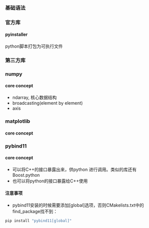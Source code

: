 ### 基础语法

### 官方库
#### pyinstaller 
python脚本打包为可执行文件
### 第三方库
### numpy
####  core concept
- ndarray, 核心数据结构
- broadcasting(element by element)
- axis
### matplotlib
#### core concept

### pybind11
#### core concept
- 可以将C++的接口暴露出来，供python 进行调用。类似的库还有Boost.python
- 也可以将python的接口暴露给C++使用
#### 注意事项
- pybind11安装的时候需要添加[global]选项，否则CMakelists.txt中的find_package找不到：
```bash
pip install "pybind11[global]"
```
